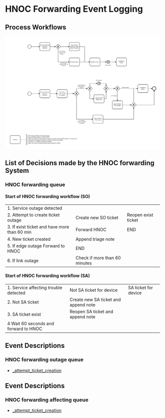 # HNOC Forwarding Event Logging

## Process Workflows
![](../../images/3-HNOC-fordwarding.png)

## List of Decisions made by the HNOC forwarding System
### HNOC forwarding queue
#### Start of  HNOC forwarding workflow (SO)

|                                              |                               |                     |
|----------------------------------------------|-------------------------------|---------------------|
| 1. Service outage detected                   |                               |                     |
| 2. Attempt to create ticket outage           | Create new SO ticket          | Reopen exist ticket |
| 3. If exist ticket and have more than 60 min | Forward HNOC                  | END                 |
| 4. New ticket created                        | Append triage note            |                     |
| 5. If edge outage Forward to HNOC            | END                           |                     |
| 6. If link outage                            | Check if more than 60 minutes |                     |

#### Start of  HNOC forwarding workflow (SA)

|                                       |                                      |                      |
|---------------------------------------|--------------------------------------|----------------------|
| 1. Service affecting trouble detected | Not SA ticket for device             | SA ticket for device |
| 2. Not SA ticket                      | Create new SA ticket and append note |                      |
| 3. SA ticket exist                    | Reopen SA ticket and append note     |                      |
| 4 Wait 60 seconds and forward to HNOC |                                      |                      |

## Event Descriptions
### HNOC forwarding outage queue
* [_attempt_ticket_creation](../services/service-outage-monitor/actions/outage_monitoring/_attempt_ticket_creation.md)

## Event Descriptions
### HNOC forwarding affecting queue
* [_attempt_ticket_creation](../services/service-affecting-monitor/actions/_attempt_forward_to_asr.md)